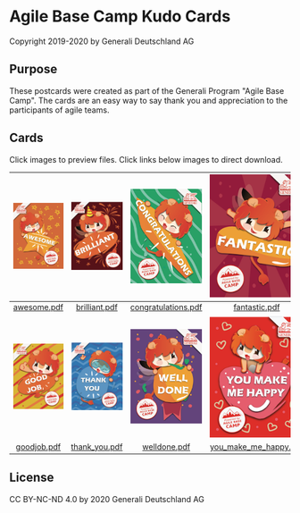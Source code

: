 # Agile Base Camp Kudo Cards

Copyright 2019-2020 by Generali Deutschland AG

## Purpose  
These postcards were created as part of the Generali Program "Agile Base Camp". The cards are an easy way to say thank you and appreciation to the participants of agile teams.  

## Cards  

Click images to preview files. Click links below images to direct download.  

| [![awesome](docs/images/awesome-front.png)](docs/awesome.pdf) | [![brilliant](docs/images/brilliant-front.png)](docs/brilliant.pdf) | [![congratulations](docs/images/congratulations-front.png)](docs/congratulations.pdf) | [![fantastic](docs/images/fantastic-front.png)](docs/fantastic.pdf) |
|:-------------------------:|:-------------------------:|:-------------------------:|:-------------------------:|
| [awesome.pdf](https://github.com/rfuehrer/abc_kudo_cards/raw/master/docs/awesome.pdf) | [brilliant.pdf](https://github.com/rfuehrer/abc_kudo_cards/raw/master/docs/brilliant.pdf) | [congratulations.pdf](https://github.com/rfuehrer/abc_kudo_cards/raw/master/docs/congratulations.pdf) | [fantastic.pdf](https://github.com/rfuehrer/abc_kudo_cards/raw/master/docs/fasntastic.pdf) |
| [![goodjob](docs/images/goodjob-front.png)](docs/goodjob.pdf) | [![thank_you](docs/images/thank_you-front.png)](docs/thank_you.pdf) | [![welldone](docs/images/welldone-front.png)](docs/welldone.pdf) | [![you_make_me_happy](docs/images/you_make_me_happy-front.png)](docs/you_make_me_happy.pdf) |
| [goodjob.pdf](https://github.com/rfuehrer/abc_kudo_cards/raw/master/docs/goodjob.pdf) | [thank_you.pdf](https://github.com/rfuehrer/abc_kudo_cards/raw/master/docs/thank_you.pdf) | [welldone.pdf](https://github.com/rfuehrer/abc_kudo_cards/raw/master/docs/welldone.pdf) | [you_make_me_happy.pdf](https://github.com/rfuehrer/abc_kudo_cards/raw/master/docs/you_make_me_happy.pdf) |

## License  

CC BY-NC-ND 4.0 by 2020 Generali Deutschland AG
